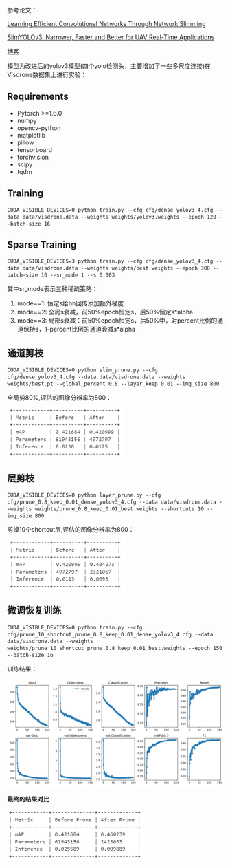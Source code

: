 
参考论文：

[Learning Efficient Convolutional Networks Through Network Slimming](https://openaccess.thecvf.com/content_ICCV_2017/papers/Liu_Learning_Efficient_Convolutional_ICCV_2017_paper.pdf )

[SlimYOLOv3: Narrower, Faster and Better for UAV Real-Time Applications](https://arxiv.org/abs/1907.11093)

[博客](https://blog.csdn.net/wlx19970505/article/details/111826742 )

模型为改进后的yolov3模型(四个yolo检测头，主要增加了一些多尺度连接)在Visdrone数据集上进行实验：
## Requirements


- Pytorch >=1.6.0
- numpy
- opencv-python
- matplotlib
- pillow
- tensorboard
- torchvision
- scipy
- tqdm





## Training

    CUDA_VISIBLE_DEVICES=0 python train.py --cfg cfg/dense_yolov3_4.cfg --data data/visdrone.data --weights weights/yolov3.weights --epoch 120 --batch-size 16


## Sparse Training

    CUDA_VISIBLE_DEVICES=3 python train.py --cfg cfg/dense_yolov3_4.cfg --data data/visdrone.data --weights weights/best.weights --epoch 300 --batch-size 16 --sr_mode 1 --s 0.003

其中sr_mode表示三种稀疏策略：

1. mode==1: 恒定s给bn回传添加额外梯度
2. mode==2: 全局s衰减，前50%epoch恒定s，后50%恒定s*alpha
3. mode==3: 局部s衰减：前50%epoch恒定s，后50%中，对percent比例的通道保持s，1-percent比例的通道衰减s*alpha
    
## 通道剪枝

    CUDA_VISIBLE_DEVICES=0 python slim_prune.py --cfg cfg/dense_yolov3_4.cfg --data data/visdrone.data --weights weights/best.pt --global_percent 0.8 --layer_keep 0.01 --img_size 800

全局剪80%,评估的图像分辨率为800：

![channel](pic/1.png)

## 层剪枝
    CUDA_VISIBLE_DEVICES=0 python layer_prune.py --cfg cfg/prune_0.8_keep_0.01_dense_yolov3_4.cfg --data data/visdrone.data --weights weights/prune_0.8_keep_0.01_best.weights --shortcuts 10 --img_size 800

剪掉10个shortcut层,评估的图像分辨率为800：

![layer](pic/2.png)

## 微调恢复训练

    CUDA_VISIBLE_DEVICES=0 python train.py --cfg cfg/prune_10_shortcut_prune_0.8_keep_0.01_dense_yolov3_4.cfg --data data/visdrone.data --weights weights/prune_10_shortcut_prune_0.8_keep_0.01_best.weights --epoch 150 --batch-size 16

训练结果：

![loss](pic/results.png)


**最终的结果对比**

![compare](pic/3.png)
